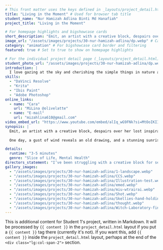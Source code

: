```yaml
---
# This front matter uses the keys defined in _layouts/project_detail.html
title: "Living in the Moment" # Used for browser tab title
student_name: "Nur Hamizah Adlina Binti Md Hanafiah"
project_title: "Living in the Moment"

# For homepage highlights and bigshowcase cards
short_description: "Emit, an artist with a creative block, despairs over her lost inspiration for a very long time."
image_url: "/assets/images/projects/30-nur-hamizah-adlina/dp.webp" # Card image
category: "animation" # For bigshowcase card border and filtering
featured: true # Set to true to show on homepage highlights

# For the individual project detail page (_layouts/project_detail.html)
student_photo_url: "/assets/images/projects/30-nur-hamizah-adlina/dp.webp"
introduction: |
  I love gazing at the sky and cherishing the simple things in nature and life. I wish I could interpret what I feel in my art, but it seems I’m still lacking in many aspects. I’ll keep on learning to bring that joy in my art.
skills:
  - "DaVinci Resolve"
  - "Krita"
  - "Ibis Paint"
  - "Adobe Photoshop"
online_links:
  - name: "Cara"
    url: "MiLina @olivelatte"
  - name: "E-mail"
    url: "mizahlina610@gmail.com"
video_embed_url: "https://www.youtube.com/embed/alIq_wG9FNk?si=MtOoIKIImIkR8djl"
synopsis: |
  Emit, an artist with a creative block, despairs over her lost inspiration for a very long time. 
  
  One day, a gust of wind reveals an old drawing, and a stunning sunrise captures her attention from her bedroom window. Inspired, she steps outside and discovers a new garden, finding joy in the simple moments of life. This reflection rekindles her creativity, and she returns home with renewed purpose, ready to draw again.

details:
  runtime: "3-5 minutes"
  genre: "Slice of Life, Mental Health"
directors_statement: "I’ve been struggling with a creative block for several months. I keep shifting from one story idea to another, yet none of them resonate with me. I consistently feel dissatisfied with all my creations. This issue has started to impact my life and my studies. I then question myself about the reason I embarked on this journey, and that's when I finally gaze at the sky after feeling stuck for what seems like ages. It reminds me of the joy and simplicity of my childhood and the world around me. This is where the inspiration for the animation originated – to take a moment to appreciate life."
gallery_images:
  - "/assets/images/projects/30-nur-hamizah-adlina/1-landscape.webp"
  - "/assets/images/projects/30-nur-hamizah-adlina/CCS.webp"
  - "/assets/images/projects/30-nur-hamizah-adlina/Illustration-test.webp"
  - "/assets/images/projects/30-nur-hamizah-adlina/emed.webp"
  - "/assets/images/projects/30-nur-hamizah-adlina/miu-wtrairai.webp"
  - "/assets/images/projects/30-nur-hamizah-adlina/Shot.webp"
  - "/assets/images/projects/30-nur-hamizah-adlina/Skellies-hand-holding.webp"
  - "/assets/images/projects/30-nur-hamizah-adlina/thought.webp"
  - "/assets/images/projects/30-nur-hamizah-adlina/Witch-Laboratory-finish.webp"
---
```

<!-- You can add more content here in Markdown if needed, it will appear after the gallery -->
This is additional content for Student 1's project, written in Markdown.
It will be processed by `{{ content }}` in the `project_detail.html` layout if you put a `{{ content }}` tag there (currently it's not).
If you want this, add `{{ content }}` inside the `project_detail.html` layout, perhaps at the end of the `<div class="lg:col-span-2">` section.